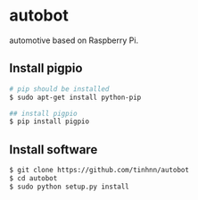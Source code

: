 # autobot
automotive based on Raspberry Pi.

## Install pigpio
```bash
# pip should be installed
$ sudo apt-get install python-pip

## install pigpio
$ pip install pigpio
```

## Install software
```bash
$ git clone https://github.com/tinhnn/autobot
$ cd autobot
$ sudo python setup.py install
```
